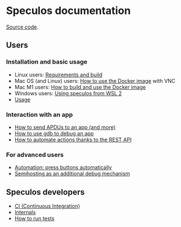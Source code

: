 # Speculos documentation

[Source code](https://github.com/LedgerHQ/speculos).

## Users

### Installation and basic usage

- Linux users: [Requirements and build](installation/build.md)
- Mac OS (and Linux) users: [How to use the Docker image](user/docker.md) with VNC
- Mac M1 users: [How to build and use the Docker image](user/macm1.md)
- Windows users: [Using speculos from WSL 2](installation/wsl.md)
- [Usage](user/usage.md)

### Interaction with an app

- [How to send APDUs to an app (and more)](user/clients.md)
- [How to use gdb to debug an app](user/debug.md)
- [How to automate actions thanks to the REST API](user/api.md)

### For advanced users

- [Automation: press buttons automatically](user/automation.md)
- [Semihosting as an additional debug mechanism](user/semihosting.md)


## Speculos developers

- [CI (Continuous Integration)](dev/ci.md)
- [Internals](dev/internals.md)
- [How to run tests](dev/tests.md)
